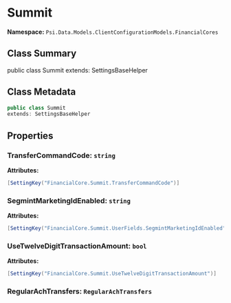 # Summit

**Namespace:** `Psi.Data.Models.ClientConfigurationModels.FinancialCores`

## Class Summary

public class Summit
extends: SettingsBaseHelper

## Class Metadata

```typescript
public class Summit
extends: SettingsBaseHelper
```

## Properties

### TransferCommandCode: `string`

**Attributes:**
```csharp
[SettingKey("FinancialCore.Summit.TransferCommandCode")]
```

### SegmintMarketingIdEnabled: `string`

**Attributes:**
```csharp
[SettingKey("FinancialCore.Summit.UserFields.SegmintMarketingIdEnabled")]
```

### UseTwelveDigitTransactionAmount: `bool`

**Attributes:**
```csharp
[SettingKey("FinancialCore.Summit.UseTwelveDigitTransactionAmount")]
```

### RegularAchTransfers: `RegularAchTransfers`
